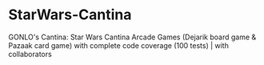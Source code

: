 # StarWars-Cantina
GONLO's Cantina: Star Wars Cantina Arcade Games (Dejarik board game &amp; Pazaak card game) with complete code coverage (100 tests) | with collaborators
